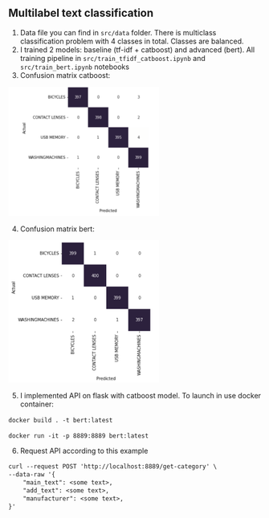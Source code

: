 ## Multilabel text classification

1. Data file you can find in `src/data` folder. There is multiclass classification problem
with 4 classes in total. Classes are balanced.
2. I trained 2 models: baseline (tf-idf + catboost) and advanced (bert). All training pipeline in 
`src/train_tfidf_catboost.ipynb` and `src/train_bert.ipynb` notebooks
3. Confusion matrix catboost: 

<img alt="tfidf" src="./tfidf.png" width="300"/>

4. Confusion matrix bert:

<img alt="tfidf" src="./bert.png" width="300"/>

5. I implemented API on flask with catboost model. To launch in use docker container:

`docker build . -t bert:latest`

`docker run -it -p 8889:8889 bert:latest`

6. Request API according to this example

```
curl --request POST 'http://localhost:8889/get-category' \
--data-raw '{
    "main_text": <some text>,
    "add_text": <some text>,
    "manufacturer": <some text>,
}'
```
